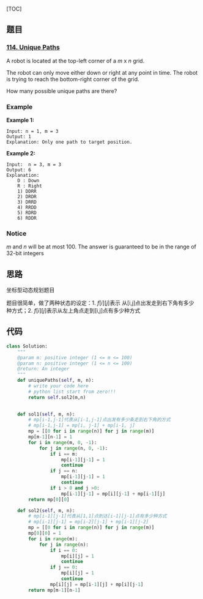 [TOC]

## 题目

### [114. Unique Paths](https://www.lintcode.com/problem/unique-paths/description)

A robot is located at the top-left corner of a *m* x *n* grid.

The robot can only move either down or right at any point in time. The robot is trying to reach the bottom-right corner of the grid.

How many possible unique paths are there?

### Example

**Example 1:**

```
Input: n = 1, m = 3
Output: 1	
Explanation: Only one path to target position.
```

**Example 2:**

```
Input:  n = 3, m = 3
Output: 6	
Explanation:
	D : Down
	R : Right
	1) DDRR
	2) DRDR
	3) DRRD
	4) RRDD
	5) RDRD
	6) RDDR
```

### Notice

*m* and *n* will be at most 100.
The answer is guaranteed to be in the range of 32-bit integers

## 思路

坐标型动态规划题目

题目很简单，做了两种状态的设定：1. $f[i ][j]$表示 从[i,j]点出发走到右下角有多少种方式；2.  $f[i ][j]$表示从左上角点走到[i,j]点有多少种方式

## 代码

```python
class Solution:
    """
    @param m: positive integer (1 <= m <= 100)
    @param n: positive integer (1 <= n <= 100)
    @return: An integer
    """
    def uniquePaths(self, m, n):
        # write your code here
        # python list start from zero!!!
        return self.sol2(m,n)

        
    def sol1(self, m, n):
        # mp[i-1,j-1]代表从[i-1,j-1]点出发有多少条走到右下角的方式
        # mp[i-1,j-1] = mp[i, j-1] + mp[i-1, j]
        mp = [[0 for i in range(n)] for j in range(m)]
        mp[m-1][n-1] = 1
        for i in range(m, 0, -1):
            for j in range(n, 0, -1):
                if i == m:
                    mp[i-1][j-1] = 1
                    continue
                if j == n:
                    mp[i-1][j-1] = 1
                    continue
                if i > 0 and j >0:
                    mp[i-1][j-1] = mp[i][j-1] + mp[i-1][j]
        return mp[0][0]   

    def sol2(self, m, n):
        # mp[i-1][j-1]代表从[1,1]点到达[i-1][j-1]点有多少种方式
        # mp[i-1][j-1] = mp[i-2][j-1] + mp[i-1][j-2]
        mp = [[0 for i in range(n)] for j in range(m)]
        mp[0][0] = 1
        for i in range(m):
            for j in range(n):
                if i == 0:
                    mp[i][j] = 1
                    continue
                if j == 0:
                    mp[i][j] = 1
                    continue
                mp[i][j] = mp[i-1][j] + mp[i][j-1]
        return mp[m-1][n-1]   
```

